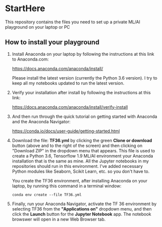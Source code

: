 # StartHere
This repository contains the files you need to set up a private ML/AI playground on your laptop or PC

## How to install your playground

1. Install Anaconda on your laptop by following the instructions at this link to Anaconda.com:

    <https://docs.anaconda.com/anaconda/install/>
    
    Please install the latest version (currently the Python 3.6 version). I try to keep all my notebooks updated to run the latest version.
    
2. Verify your installation after install by following the instructions at this link:

    <https://docs.anaconda.com/anaconda/install/verify-install>
    
3. And then run through the quick tutorial on getting started with Anaconda and the Anaconda Navigator:

    <https://conda.io/docs/user-guide/getting-started.html>

4. Download the file: **TF36.yml** by clicking the green **Clone or download** button (above and to the right of the screen) and then clicking on "Download ZIP" in the dropdown menu that appears. This file is used to create a Python 3.6, Tensorflow 1.9 ML/AI environment your Anaconda installation that is the same as mine. All the Jupyter notebooks in my repositories should run in this environment. I've added necessary Python modules like Seaborn, Scikit Learn, etc. so you don't have to.

    You create the TF36 environment, after installing Anaconda on your laptop, by running this command in a terminal window:

    ```conda env create --file TF36.yml```

5. Finally, run your Anaconda Navigator, activate the TF 36 environment by selecting TF36 from the **"Applications on"** dropdown menu, and then click the **Launch** button for the **Jupyter Notebook** app. The notebook browswer will open in a new Web Browser tab.
